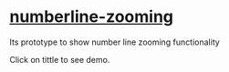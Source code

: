 # [numberline-zooming](https://pratikh.github.io/numberline-zooming/)
Its prototype to show number line zooming functionality 

Click on tittle to see demo.

